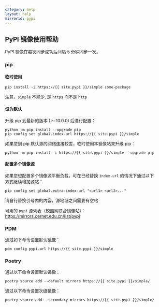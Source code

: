 ```yaml
---
category: help
layout: help
mirrorid: pypi
---
```


## PyPI 镜像使用帮助

PyPI 镜像在每次同步成功后间隔 5 分钟同步一次。

### pip

#### 临时使用

```
pip install -i https://{{ site.pypi }}/simple some-package
```

注意，`simple` 不能少, 是 `https` 而不是 `http`

#### 设为默认

升级 pip 到最新的版本 (>=10.0.0) 后进行配置：

```
python -m pip install --upgrade pip
pip config set global.index-url https://{{ site.pypi }}/simple
```

如果您到 pip 默认源的网络连接较差，临时使用本镜像站来升级 pip：

```
python -m pip install -i https://{{ site.pypi }}/simple --upgrade pip
```

#### 配置多个镜像源

如果您想配置多个镜像源平衡负载，可在已经替换 `index-url` 的情况下通过以下方式继续增加源站：

```
pip config set global.extra-index-url "<url1> <url2>..."
```

请自行替换引号内的内容，源地址之间需要有空格

可用的 `pypi` 源列表（校园网联合镜像站）：<https://mirrors.cernet.edu.cn/list/pypi>

### PDM

通过如下命令设置默认镜像：

```
pdm config pypi.url https://{{ site.pypi }}/simple
```

### Poetry

通过以下命令设置默认镜像：

```
poetry source add --default mirrors https://{{ site.pypi }}/simple/
```

通过以下命令设置次级镜像：

```
poetry source add --secondary mirrors https://{{ site.pypi }}/simple/
```
